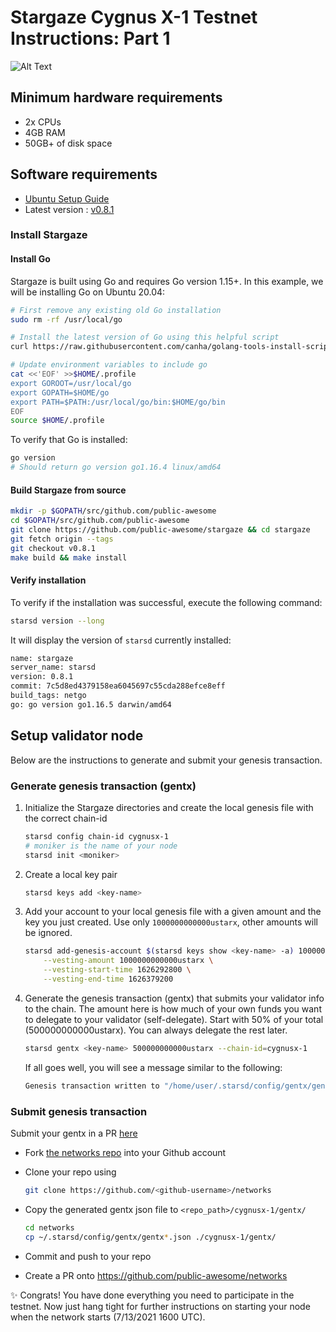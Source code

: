 # Stargaze Cygnus X-1 Testnet Instructions: Part 1

![Alt Text](https://scitechdaily.com/images/Cygnus-X-1-System.gif)

## Minimum hardware requirements

- 2x CPUs
- 4GB RAM
- 50GB+ of disk space

## Software requirements

- [Ubuntu Setup Guide](./ubuntu.md)
- Latest version : [v0.8.1](https://github.com/public-awesome/stargaze/releases/tag/v0.8.1)

### Install Stargaze

#### Install Go

Stargaze is built using Go and requires Go version 1.15+. In this example, we will be installing Go on Ubuntu 20.04:

```sh
# First remove any existing old Go installation
sudo rm -rf /usr/local/go

# Install the latest version of Go using this helpful script 
curl https://raw.githubusercontent.com/canha/golang-tools-install-script/master/goinstall.sh | bash

# Update environment variables to include go
cat <<'EOF' >>$HOME/.profile
export GOROOT=/usr/local/go
export GOPATH=$HOME/go
export PATH=$PATH:/usr/local/go/bin:$HOME/go/bin
EOF
source $HOME/.profile
```

To verify that Go is installed:

```sh
go version
# Should return go version go1.16.4 linux/amd64
```

#### Build Stargaze from source

```sh
mkdir -p $GOPATH/src/github.com/public-awesome
cd $GOPATH/src/github.com/public-awesome
git clone https://github.com/public-awesome/stargaze && cd stargaze
git fetch origin --tags
git checkout v0.8.1
make build && make install
```

#### Verify installation

To verify if the installation was successful, execute the following command:

```sh
starsd version --long
```

It will display the version of `starsd` currently installed:

```sh
name: stargaze
server_name: starsd
version: 0.8.1
commit: 7c5d8ed4379158ea6045697c55cda288efce8eff
build_tags: netgo
go: go version go1.16.5 darwin/amd64
```

## Setup validator node

Below are the instructions to generate and submit your genesis transaction.

### Generate genesis transaction (gentx)

1. Initialize the Stargaze directories and create the local genesis file with the correct
   chain-id

   ```sh
   starsd config chain-id cygnusx-1
   # moniker is the name of your node
   starsd init <moniker>
   ```

2. Create a local key pair

   ```sh
   starsd keys add <key-name>
   ```

3. Add your account to your local genesis file with a given amount and the key you
   just created. Use only `1000000000000ustarx`, other amounts will be ignored.

    ```sh
    starsd add-genesis-account $(starsd keys show <key-name> -a) 1000000000000ustarx \
        --vesting-amount 1000000000000ustarx \
        --vesting-start-time 1626292800 \
        --vesting-end-time 1626379200
    ```

4. Generate the genesis transaction (gentx) that submits your validator info to the chain.
   The amount here is how much of your own funds you want to delegate to your validator (self-delegate).
   Start with 50% of your total (500000000000ustarx). You can always delegate the rest later.

   ```sh
   starsd gentx <key-name> 500000000000ustarx --chain-id=cygnusx-1
   ```

   If all goes well, you will see a message similar to the following:

   ```sh
   Genesis transaction written to "/home/user/.starsd/config/gentx/gentx-******.json"
   ```

### Submit genesis transaction

Submit your gentx in a PR [here](https://github.com/public-awesome/networks)

- Fork [the networks repo](https://github.com/public-awesome/networks) into your Github account

- Clone your repo using

  ```sh
  git clone https://github.com/<github-username>/networks
  ```

- Copy the generated gentx json file to `<repo_path>/cygnusx-1/gentx/`

  ```sh
  cd networks
  cp ~/.starsd/config/gentx/gentx*.json ./cygnusx-1/gentx/
  ```

- Commit and push to your repo
- Create a PR onto https://github.com/public-awesome/networks

✨ Congrats! You have done everything you need to participate in the testnet. Now just hang tight for further instructions on starting your node when the network starts (7/13/2021 1600 UTC).
